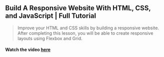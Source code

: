 ## Build A Responsive Website With HTML, CSS, and JavaScript | Full Tutorial

> Improve your HTML and CSS skills by building a responsive website. After completing this lesson, you will be able to create responsive layouts using Flexbox and Grid.

#### Watch the video [here](https://youtu.be/3-t3Zmtsvb8)
